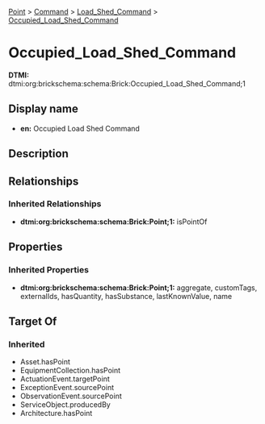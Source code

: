 [Point](../../../Point.md) > [Command](../../Command.md) > [Load_Shed_Command](../Load_Shed_Command.md) > [Occupied_Load_Shed_Command](.)
# Occupied_Load_Shed_Command
**DTMI:** dtmi:org:brickschema:schema:Brick:Occupied_Load_Shed_Command;1
## Display name
- **en:** Occupied Load Shed Command
## Description
## Relationships
### Inherited Relationships
* **dtmi:org:brickschema:schema:Brick:Point;1:** isPointOf
## Properties
### Inherited Properties
* **dtmi:org:brickschema:schema:Brick:Point;1:** aggregate, customTags, externalIds, hasQuantity, hasSubstance, lastKnownValue, name
## Target Of
### Inherited
* Asset.hasPoint
* EquipmentCollection.hasPoint
* ActuationEvent.targetPoint
* ExceptionEvent.sourcePoint
* ObservationEvent.sourcePoint
* ServiceObject.producedBy
* Architecture.hasPoint
